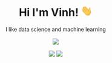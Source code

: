 <h1 align="center">
  Hi I'm Vinh! <img src="https://github.com/ABSphreak/ABSphreak/blob/master/gifs/Hi.gif" width="30px">
</h1>

<p align="center">I like data science and machine learning</p>

<p align="center">
  <img align="center" src="https://lh3.googleusercontent.com/proxy/8us9vW6htUsKDDsq0-kEXmTzsuRvGMwU93RhBt8qXJl84CBVXiDiwDH9VDifyrrdStrgGAaZ_6ngS13azE0AhwVTdCzwHYCB-zYv7bnR3d9wlejwY28Ctj24m2rOwIYSqNJjdi_gInAIcmXP6uvAUg">
</p>

<p align="center">
  <img align="center" height="200" src="https://github-readme-stats.vercel.app/api?username=Quang-Vinh&show_icons=true&theme=nord&count_private=true">
  <img align="center" height="200" src="https://github-readme-stats.vercel.app/api/top-langs/?username=Quang-Vinh&hide=html,MATLAB&theme=nord">
</p>
